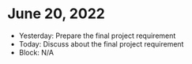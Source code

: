 # June 20, 2022
* Yesterday: Prepare the final project requirement
* Today: Discuss about the final project requirement
* Block: N/A
